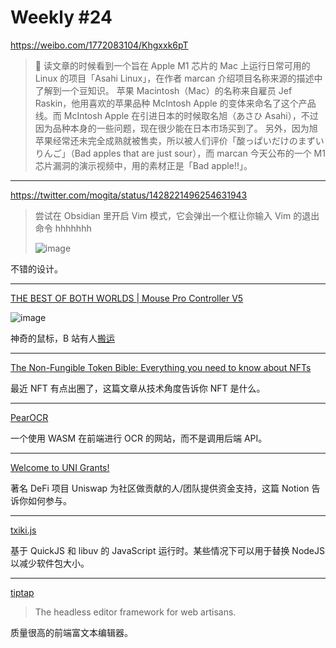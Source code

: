 # Weekly #24

https://weibo.com/1772083104/Khgxxk6pT

> 🍎 读文章的时候看到一个旨在 Apple M1 芯片的 Mac 上运行日常可用的 Linux 的项目「Asahi Linux」，在作者 marcan 介绍项目名称来源的描述中了解到一个豆知识。
> 苹果 Macintosh（Mac）的名称来自雇员 Jef Raskin，他用喜欢的苹果品种 McIntosh Apple 的变体来命名了这个产品线。而 McIntosh Apple 在引进日本的时候取名旭（あさひ Asahi），不过因为品种本身的一些问题，现在很少能在日本市场买到了。
> 另外，因为旭苹果经常还未完全成熟就被售卖，所以被人们评价「酸っぱいだけのまずいりんご」（Bad apples that are just sour），而 marcan 今天公布的一个 M1 芯片漏洞的演示视频中，用的素材正是「Bad apple!!」。

---

https://twitter.com/mogita/status/1428221496254631943

> 尝试在 Obsidian 里开启 Vim 模式，它会弹出一个框让你输入 Vim 的退出命令 hhhhhhh
>
> ![image](https://user-images.githubusercontent.com/8287771/130339701-bcb0c3e3-c6ec-47ca-83f1-bf566b497662.png)

不错的设计。

---

[THE BEST OF BOTH WORLDS | Mouse Pro Controller V5](https://www.youtube.com/watch?v=kerK52IRGjs)

![image](https://user-images.githubusercontent.com/8287771/130342923-bd3c1af7-0d41-4571-93fe-0914c93db2a1.png)

神奇的鼠标，B 站有人[搬运](https://www.bilibili.com/video/BV1S64y1q7Qf)

---

[The Non-Fungible Token Bible: Everything you need to know about NFTs](https://opensea.io/blog/guides/non-fungible-tokens/)

最近 NFT 有点出圈了，这篇文章从技术角度告诉你 NFT 是什么。

---

[PearOCR](https://pearocr.com/)

一个使用 WASM 在前端进行 OCR 的网站，而不是调用后端 API。

---

[Welcome to UNI Grants!](https://www.notion.so/unigrants/Welcome-to-UNI-Grants-6e3e84967a984a5fb127ae749649ddc9)

著名 DeFi 项目 Uniswap 为社区做贡献的人/团队提供资金支持，这篇 Notion 告诉你如何参与。

---

[txiki.js](https://github.com/saghul/txiki.js)

基于 QuickJS 和 libuv 的 JavaScript 运行时。某些情况下可以用于替换 NodeJS 以减少软件包大小。

---

[tiptap](https://tiptap.dev/)

> The headless editor framework for web artisans.

质量很高的前端富文本编辑器。
